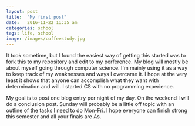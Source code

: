 ```yaml
---
layout: post
title:  "My first post"
date:   2016-11-22 11:35 am
categories: school
tags: life, school
image: /images/coffeestudy.jpg
---
```

It took sometime, but I found the easiest way of getting this started was to fork this to my repository and edit to my perference.
My blog will mostly be about myself going through computer science. I'm mainly using it as a way to keep track of my weaknesses and ways I overcame it. I hope at the very least it shows that anyone can accomplish what they want with determination and will. I started CS with no programming experience.

My goal is to post one blog entry per night of my day. On the weekend I will do a conclusion post. Sunday will probably be a little off topic with an outline of the tasks I need to do Mon-Fri. I hope everyone can finish strong this semester and all your finals are As.


[jekyll]:      http://jekyllrb.com
[jekyll-gh]:   https://github.com/jekyll/jekyll
[jekyll-help]: https://github.com/jekyll/jekyll-help
